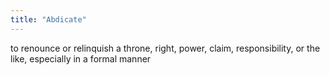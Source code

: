 ```yaml
---
title: "Abdicate"
---
```

to renounce or relinquish a throne, right, power, claim, responsibility, or the like, especially in a formal manner

